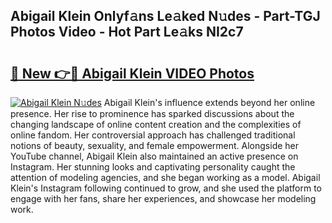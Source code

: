 ## Abigail Klein Onlyf𝚊ns Le𝚊ked N𝚞des - Part-TGJ Photos Video - Hot Part Le𝚊ks NI2c7

# <h2><a href="http://ac13022.deff.icu/?id=Abigail+Klein">🔗 New 👉🔴 Abigail Klein VIDEO Photos</a></h2>

[![Abigail Klein N𝚞des](https://i.imgur.com/rIISA9y.gif)](http://ac13022.deff.icu/?id=Abigail+Klein)
Abigail Klein's influence extends beyond her online presence. Her rise to prominence has sparked discussions about the changing landscape of online content creation and the complexities of online fandom. Her controversial approach has challenged traditional notions of beauty, sexuality, and female empowerment. Alongside her YouTube channel, Abigail Klein also maintained an active presence on Instagram. Her stunning looks and captivating personality caught the attention of modeling agencies, and she began working as a model. Abigail Klein's Instagram following continued to grow, and she used the platform to engage with her fans, share her experiences, and showcase her modeling work.
